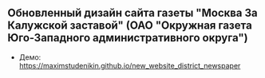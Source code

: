 Обновленный дизайн сайта газеты "Москва За Калужской заставой"
(ОАО "Окружная газета Юго-Западного административного округа")
-
-   Демо: https://maximstudenikin.github.io/new_website_district_newspaper
